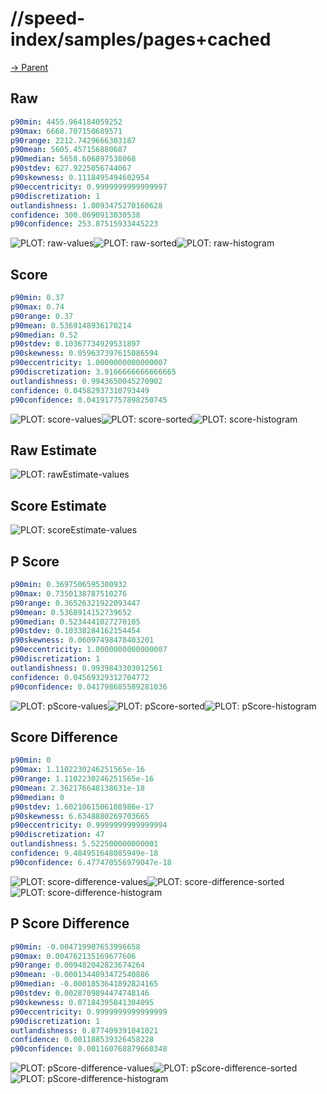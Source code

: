 
# //speed-index/samples/pages+cached

[→ Parent](../..)


## Raw


```yaml
p90min: 4455.964184059252
p90max: 6668.707150689571
p90range: 2212.7429666303187
p90mean: 5605.457156880687
p90median: 5658.606897538068
p90stdev: 627.9225056744067
p90skewness: 0.1118495494602954
p90eccentricity: 0.9999999999999997
p90discretization: 1
outlandishness: 1.0093475270160628
confidence: 300.0690913030538
p90confidence: 253.87515933445223

```

![PLOT: raw-values](./raw/values.svg)![PLOT: raw-sorted](./raw/sorted.svg)![PLOT: raw-histogram](./raw/histogram.svg)
## Score


```yaml
p90min: 0.37
p90max: 0.74
p90range: 0.37
p90mean: 0.5369148936170214
p90median: 0.52
p90stdev: 0.10367734929531897
p90skewness: 0.059637397615086594
p90eccentricity: 1.0000000000000007
p90discretization: 3.9166666666666665
outlandishness: 0.9943650045270902
confidence: 0.04582937310793449
p90confidence: 0.041917757898250745

```

![PLOT: score-values](./score/values.svg)![PLOT: score-sorted](./score/sorted.svg)![PLOT: score-histogram](./score/histogram.svg)
## Raw Estimate

![PLOT: rawEstimate-values](./rawEstimate/values.svg)
## Score Estimate

![PLOT: scoreEstimate-values](./scoreEstimate/values.svg)
## P Score


```yaml
p90min: 0.3697506595300932
p90max: 0.7350138787510276
p90range: 0.36526321922093447
p90mean: 0.5368914152739652
p90median: 0.5234441027270105
p90stdev: 0.10338284162154454
p90skewness: 0.06097498478403201
p90eccentricity: 1.0000000000000007
p90discretization: 1
outlandishness: 0.9939843303012561
confidence: 0.04569329312704772
p90confidence: 0.041798685589281036

```

![PLOT: pScore-values](./pScore/values.svg)![PLOT: pScore-sorted](./pScore/sorted.svg)![PLOT: pScore-histogram](./pScore/histogram.svg)
## Score Difference


```yaml
p90min: 0
p90max: 1.1102230246251565e-16
p90range: 1.1102230246251565e-16
p90mean: 2.362176648138631e-18
p90median: 0
p90stdev: 1.6021061506108986e-17
p90skewness: 6.6348880269703665
p90eccentricity: 0.9999999999999994
p90discretization: 47
outlandishness: 5.522500000000001
confidence: 9.484951648085949e-18
p90confidence: 6.477470556979047e-18

```

![PLOT: score-difference-values](./score-difference/values.svg)![PLOT: score-difference-sorted](./score-difference/sorted.svg)![PLOT: score-difference-histogram](./score-difference/histogram.svg)
## P Score Difference


```yaml
p90min: -0.004719907653996658
p90max: 0.004762135169677606
p90range: 0.009482042823674264
p90mean: -0.0001344093472540886
p90median: -0.0001853641892824165
p90stdev: 0.0028709894474748146
p90skewness: 0.07184395841304095
p90eccentricity: 0.9999999999999999
p90discretization: 1
outlandishness: 0.877409391041021
confidence: 0.001188539326458228
p90confidence: 0.001160768879660348

```

![PLOT: pScore-difference-values](./pScore-difference/values.svg)![PLOT: pScore-difference-sorted](./pScore-difference/sorted.svg)![PLOT: pScore-difference-histogram](./pScore-difference/histogram.svg)